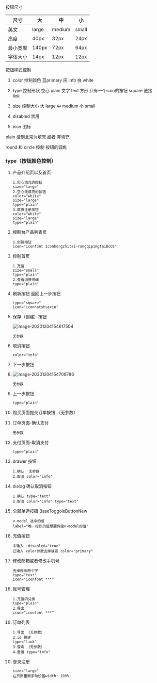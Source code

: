 按钮尺寸 

| 尺寸     | 大    | 中     | 小    |
| -------- | ----- | ------ | ----- |
| 英文     | large | medium | small |
| 高度     | 40px  | 32px   | 24px  |
| 最小宽度 | 140px | 72px   | 64px  |
| 字体大小 | 14px  | 12px   | 12px  |

按钮样式控制

1. color 控制颜色 蓝primary 灰 info 白 white

2. type 控制形状   空心 plain 文字 text  方形 只有一个icon的按钮 square 链接link

3. size 控制大小  大 large 中 medium 小 small

4. disabled 禁用
5. icon 图标

plain 控制北京为填充 或者 非填充

round 和 circle 控制 按钮的圆角

### type（按钮颜色控制）

1. 产品介绍页以及首页

   ```
   1.实心填充的按钮
   size="large"
   2.空心无填充的按钮
   color="white" 
   size="large" 
   type="plain"
   3.首页注册按钮
   color="white" 
   size="large" 
   type="plain"
   ```

   

2. 控制台产品列表页

   ```
   1.创建按钮
   icon="iconfont iconkongzhitai-rongqipingtaiBCOS"
   ```

3. 控制首页

   ```
   1.充值
   size="small"
   type="plain"
   2.查看消费明细
   type="plain"
   ```

   

4. 刷新按钮 返回上一步按钮

   ```
   type="square"
   icon="iconnatshuaxin"
   ```

5. 保存（创建）按钮

   ![image-20201204154617504](../../assets/imgs/image-20201204154617504.png)

   ```
   无参数
   ```

6. 取消按钮

   ```
   color="info"
   ```

7. 下一步按钮

8. ![image-20201204154706786](../../assets/imgs/image-20201204154706786.png)

   ```
   无参数
   ```

9. 上一步按钮

   ```
   type="plain"
   ```

10. 购买页面提交订单按钮 （无参数）

11. 订单页面-确认支付 

    ```
    无参数
    ```

12. 支付页面-取消支付

    ```
    type="plain"
    ```

13. drawer 按钮

    ```
    1.确认  无参数
    2.取消 color="info"
    ```

    

14. dialog 确认取消按钮

    ```
    1.确认 type="text"
    2.取消 color="info" type="text"
    ```

15. 全部单选按钮 BaseToggoleButtonNew

    ```
    v-model 选中的值
    label="唯一标识的值想要传给v-model的值"
    ```

16. 充值按钮 

    ```
    未输入 :disabled="true"
    已输入 color参数去掉或者 color="primary"
    ```

17. 修改邮箱或者修改手机号

    ```
    去掉修改两个字
    type="text"
    icon="iconfont ***"
    ```

18. 账号管理

    ```
    1.充值码兑换
    type="plain"
    2.导出 
    icon="iconfont ***"
    ```

19. 订单列表

    ```
    1.导出 （无参数）
    2.id 跳转
    type="link"
    3.查询 （无参数）
    4.重置 type="info"
    ```

20. 登录注册

    ```
    size="large"
    在页面里面手动设置width: 100%;
    ```

    

